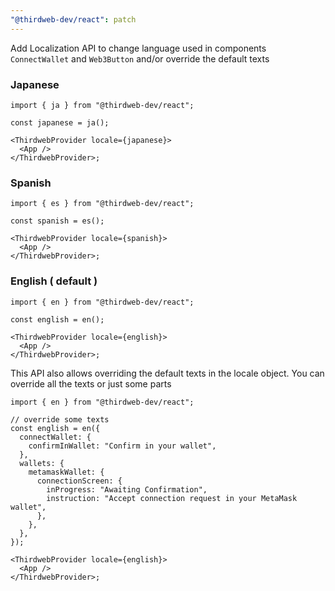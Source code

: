 ```yaml
---
"@thirdweb-dev/react": patch
---
```


Add Localization API to change language used in components `ConnectWallet` and `Web3Button` and/or override the default texts

### Japanese

```tsx
import { ja } from "@thirdweb-dev/react";

const japanese = ja();

<ThirdwebProvider locale={japanese}>
  <App />
</ThirdwebProvider>;
```

### Spanish

```tsx
import { es } from "@thirdweb-dev/react";

const spanish = es();

<ThirdwebProvider locale={spanish}>
  <App />
</ThirdwebProvider>;
```

### English ( default )

```tsx
import { en } from "@thirdweb-dev/react";

const english = en();

<ThirdwebProvider locale={english}>
  <App />
</ThirdwebProvider>;
```

This API also allows overriding the default texts in the locale object. You can override all the texts or just some parts

```tsx
import { en } from "@thirdweb-dev/react";

// override some texts
const english = en({
  connectWallet: {
    confirmInWallet: "Confirm in your wallet",
  },
  wallets: {
    metamaskWallet: {
      connectionScreen: {
        inProgress: "Awaiting Confirmation",
        instruction: "Accept connection request in your MetaMask wallet",
      },
    },
  },
});

<ThirdwebProvider locale={english}>
  <App />
</ThirdwebProvider>;
```
